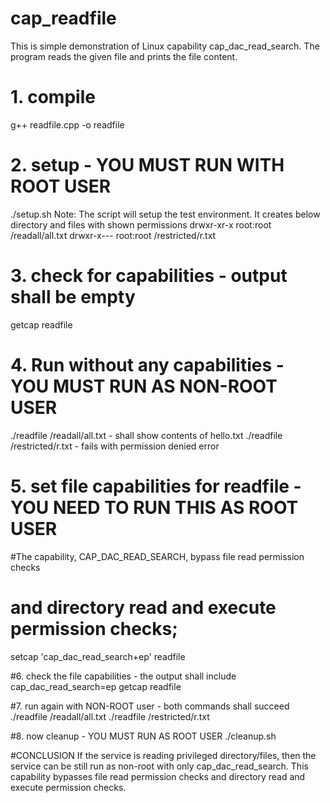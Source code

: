 # cap_readfile
This is simple demonstration of Linux capability cap_dac_read_search. The program reads the given file and prints the file content.


# 1. compile
g++ readfile.cpp -o readfile

# 2. setup - YOU MUST RUN WITH ROOT USER
./setup.sh
Note: The script will setup the test environment. It creates below directory and files with shown permissions 
 drwxr-xr-x   root:root   /readall/all.txt
 drwxr-x---   root:root   /restricted/r.txt

# 3. check for capabilities - output shall be empty
getcap readfile

# 4. Run without any capabilities - YOU MUST RUN AS NON-ROOT USER
./readfile /readall/all.txt 	- shall show contents of hello.txt
./readfile /restricted/r.txt 	- fails with permission denied error

# 5. set file capabilities for readfile - YOU NEED TO RUN THIS AS ROOT USER
#The capability, CAP_DAC_READ_SEARCH, bypass file read permission checks 
# and directory read and execute permission checks;
setcap 'cap_dac_read_search+ep' readfile

#6. check the file capabilities - the output shall include cap_dac_read_search=ep
getcap readfile

#7. run again with NON-ROOT user - both commands shall succeed
./readfile /readall/all.txt
./readfile /restricted/r.txt

#8. now cleanup - YOU MUST RUN AS ROOT USER
./cleanup.sh

#CONCLUSION
If the service is reading privileged directory/files, then the service can be
still run as non-root with only cap_dac_read_search. This capability bypasses
file read permission checks and directory read and execute permission checks.
